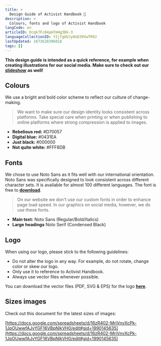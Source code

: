 ```yaml
---
title: >
  Design Guide of Activist Handbook 🎨
description: >
  Colours, fonts and logo of Activist Handbook
langCode: en
articleID: Ocqk7Fc04pmTmHg3Dk-3
languageCollectionID: YIjfgUUJy8oD39VwTR9J
lastUpdated: 1673628396818
tags: []
---
```


**This design guide is intended as a quick reference, for example when creating illustrations for our social media. Make sure to check out our** [**slideshow**](https://app.pitch.com/app/presentation/64eed5ef-284c-49ed-babe-a549a3247b38/d4eeacde-c563-4631-9b24-c04f84a331d9) **as well!**

## Colours

We use a bright and bold color scheme to reflect our culture of change-making.

> We want to make sure our design identity looks consistent across platforms. Take special care when printing or when publishing to online platforms where strong compression is applied to images.

-   **Rebelious red:** #D70057
-   **Digital blue:** #0431EA
-   **Just black:** #000000
-   **Not quite white:** #FFF8DB

## Fonts

We chose to use Noto Sans as it fits well with our international orientation. Noto Sans was specifically designed to look consistent across different character sets. It is available for almost 100 different languages. The font is free to [**download**](https://www.google.com/get/noto/).

> On our website we don't use our custom fonts in order to enhance page load speed. In our graphics on social media, however, we do use these fonts.

-   **Main text:** Noto Sans (Regular/Bold/Italics)
-   **Large headings** Noto Serif (Condensed Black)

## Logo

When using our logo, please stick to the following guidelines:

-   Do not alter the logo in any way. For example, do not rotate, change color or skew our logo.
-   Only use it to reference to Activist Handbook.
-   Always use vector files whenever possible.

You can download the vector files (PDF, SVG & EPS) for the logo [**here**](https://drive.google.com/drive/folders/1cwsAev-x6x5_2YTRb11kL4knRP19vIuu?usp=sharing).

## Sizes images

Check out this document for the latest sizes of images:

[https://docs.google.com/spreadsheets/d/16zR402-MriVnvXcPk-1JpOUwwfAJvYGF16VBpNlkVH0/edit#gid=1990145635](https://docs.google.com/spreadsheets/d/16zR402-MriVnvXcPk-1JpOUwwfAJvYGF16VBpNlkVH0/edit#gid=1990145635)
